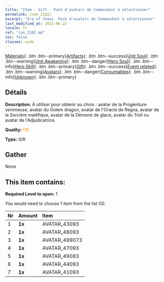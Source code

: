 ```yaml
---
title: "Item - Gift - Pack d'avatars de Commandant à sélectionner"
permalink: /con_2182/
excerpt: "Era of Chaos  Pack d'avatars de Commandant à sélectionner"
last_modified_at: 2021-06-22
locale: fr
ref: "con_2182.md"
toc: false
classes: wide
---
```

 [Materials](/ItemsFR/){: .btn .btn--primary}[Artifacts](/ItemsFR/Artifacts/){: .btn .btn--success}[Unit Soul](/ItemsFR/UnitSoul/){: .btn .btn--warning}[Unit Awakening](/ItemsFR/UnitAwakening/){: .btn .btn--danger}[Hero Soul](/ItemsFR/HeroSoul/){: .btn .btn--info}[Hero Skill](/ItemsFR/HeroSkill/){: .btn .btn--primary}[Gift](/ItemsFR/Gift/){: .btn .btn--success}[Event related](/ItemsFR/Events/){: .btn .btn--warning}[Avatars](/ItemsFR/Avatars/){: .btn .btn--danger}[Consumables](/ItemsFR/Consumables/){: .btn .btn--info}[Unknown](/ItemsFR/Unknown/){: .btn .btn--primary}

## Détails
 **Description:** À utiliser pour obtenir au choix : avatar de la Progéniture venimeuse, avatar du Golem dragon, avatar de l'Oracle de Regna, avatar de la Sorcière maléfique, avatar de la Démone de glace, avatar du Troll ou avatar de l'Adjudicatrice.

 **Quality:** <span style="color: #FF8C00">OK</span>

 **Type:** Gift

## Gather

  None

## This item contains:

 **Required Level to open:** 1

 You would need to choose 1 item from the list (0):

  | Nr | Amount |     Item    |
  |:---|:-------|:------------|
  | 1 |  **1x** | AVATAR_43093 |  | 
  | 2 |  **1x** | AVATAR_46093 |  | 
  | 3 |  **1x** | AVATAR_499073 |  | 
  | 4 |  **1x** | AVATAR_47093 |  | 
  | 5 |  **1x** | AVATAR_49083 |  | 
  | 6 |  **1x** | AVATAR_44093 |  | 
  | 7 |  **1x** | AVATAR_41093 |  | 
